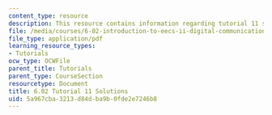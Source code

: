 ```yaml
---
content_type: resource
description: This resource contains information regarding tutorial 11 solutions.
file: /media/courses/6-02-introduction-to-eecs-ii-digital-communication-systems-fall-2012/5a967cba3213d84dba9b0fde2e7246b8_MIT6_02F12_tutor11_sol.pdf
file_type: application/pdf
learning_resource_types:
- Tutorials
ocw_type: OCWFile
parent_title: Tutorials
parent_type: CourseSection
resourcetype: Document
title: 6.02 Tutorial 11 Solutions
uid: 5a967cba-3213-d84d-ba9b-0fde2e7246b8
---
```

